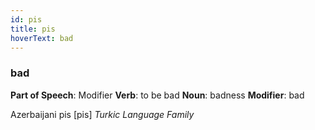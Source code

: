 ```yaml
---
id: pis
title: pis
hoverText: bad
---
```


### bad

**Part of Speech**: Modifier
**Verb**: to be bad
**Noun**: badness
**Modifier**: bad

Azerbaijani pis [pis]
*Turkic Language Family*